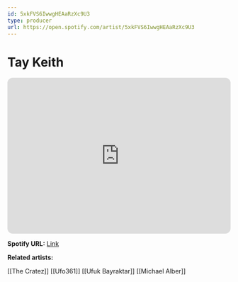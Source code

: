 ```yaml
---
id: 5xkFVS6IwwgHEAaRzXc9U3
type: producer
url: https://open.spotify.com/artist/5xkFVS6IwwgHEAaRzXc9U3
---
```

# Tay Keith

<iframe style="border-radius:12px" src="https://open.spotify.com/embed/artist/5xkFVS6IwwgHEAaRzXc9U3" width="100%" height="352" frameBorder="0" allowfullscreen="" allow="autoplay; clipboard-write; encrypted-media; fullscreen; picture-in-picture" loading="lazy"></iframe>

**Spotify URL:** [Link](https://open.spotify.com/artist/5xkFVS6IwwgHEAaRzXc9U3)

**Related artists:**

[[The Cratez]]
[[Ufo361]]
[[Ufuk Bayraktar]]
[[Michael Alber]]
